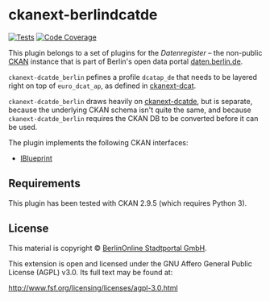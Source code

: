 # ckanext-berlindcatde

[![Tests](https://github.com/berlinonline/ckanext-dcatde_berlin/workflows/Tests/badge.svg?branch=master)](https://github.com/berlinonline/ckanext-dcatde_berlin/actions)
[![Code Coverage](http://codecov.io/github/berlinonline/ckanext-dcatde_berlin/coverage.svg?branch=master)](http://codecov.io/github/berlinonline/ckanext-dcatde_berlin?branch=master)

This plugin belongs to a set of plugins for the _Datenregister_ – the non-public [CKAN](https://ckan.org) instance that is part of Berlin's open data portal [daten.berlin.de](https://daten.berlin.de).

`ckanext-dcatde_berlin` pefines a profile ``dcatap_de`` that needs to be layered right on top of ``euro_dcat_ap``, as defined in [ckanext-dcat](https://github.com/ckan/ckanext-dcat).

`ckanext-dcatde_berlin` draws heavily on [ckanext-dcatde](https://github.com/GovDataOfficial/ckanext-dcatde), but is separate, because the underlying CKAN schema isn't quite the same, and because `ckanext-dcatde_berlin` requires the CKAN DB to be converted before it can be used.


The plugin implements the following CKAN interfaces:

- [IBlueprint](http://docs.ckan.org/en/latest/extensions/plugin-interfaces.html#ckan.plugins.interfaces.IBlueprint)

## Requirements

This plugin has been tested with CKAN 2.9.5 (which requires Python 3).

## License

This material is copyright © [BerlinOnline Stadtportal GmbH](https://www.berlinonline.net/).

This extension is open and licensed under the GNU Affero General Public License (AGPL) v3.0.
Its full text may be found at:

http://www.fsf.org/licensing/licenses/agpl-3.0.html

